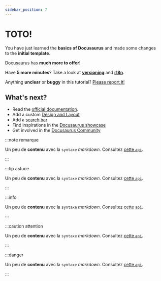 ```yaml
---
sidebar_position: 7
---
```


# TOTO!

You have just learned the **basics of Docusaurus** and made some changes to the **initial template**.

Docusaurus has **much more to offer**!

Have **5 more minutes**? Take a look at **[versioning](../tutorial-extras/manage-docs-versions.md)** and **[i18n](../tutorial-extras/translate-your-site.md)**.

Anything **unclear** or **buggy** in this tutorial? [Please report it!](https://github.com/facebook/docusaurus/discussions/4610)

## What's next?

- Read the [official documentation](https://docusaurus.io/).
- Add a custom [Design and Layout](https://docusaurus.io/docs/styling-layout)
- Add a [search bar](https://docusaurus.io/docs/search)
- Find inspirations in the [Docusaurus showcase](https://docusaurus.io/showcase)
- Get involved in the [Docusaurus Community](https://docusaurus.io/community/support)

:::note remarque

Un peu de **contenu** avec la `syntaxe` _markdown_. Consultez [cette `api`](#).

:::

:::tip astuce

Un peu de **contenu** avec la `syntaxe` _markdown_. Consultez [cette `api`](#).

:::

:::info

Un peu de **contenu** avec la `syntaxe` _markdown_. Consultez [cette `api`](#).

:::

:::caution attention

Un peu de **contenu** avec la `syntaxe` _markdown_. Consultez [cette `api`](#).

:::

:::danger

Un peu de **contenu** avec la `syntaxe` _markdown_. Consultez [cette `api`](#).

:::